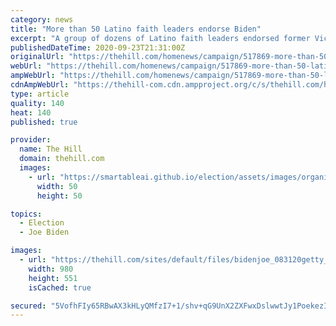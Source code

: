 ```yaml
---
category: news
title: "More than 50 Latino faith leaders endorse Biden"
excerpt: "A group of dozens of Latino faith leaders endorsed former Vice President Joe Biden's (D) campaign in a Medium post Monday."
publishedDateTime: 2020-09-23T21:31:00Z
originalUrl: "https://thehill.com/homenews/campaign/517869-more-than-50-latino-faith-leaders-endorse-biden"
webUrl: "https://thehill.com/homenews/campaign/517869-more-than-50-latino-faith-leaders-endorse-biden"
ampWebUrl: "https://thehill.com/homenews/campaign/517869-more-than-50-latino-faith-leaders-endorse-biden?amp"
cdnAmpWebUrl: "https://thehill-com.cdn.ampproject.org/c/s/thehill.com/homenews/campaign/517869-more-than-50-latino-faith-leaders-endorse-biden?amp"
type: article
quality: 140
heat: 140
published: true

provider:
  name: The Hill
  domain: thehill.com
  images:
    - url: "https://smartableai.github.io/election/assets/images/organizations/thehill.com-50x50.jpg"
      width: 50
      height: 50

topics:
  - Election
  - Joe Biden

images:
  - url: "https://thehill.com/sites/default/files/bidenjoe_083120getty_biden.jpg"
    width: 980
    height: 551
    isCached: true

secured: "5VofhFIy65RBwAX3kHLyQMfzI7+1/shv+qG9UnX2ZXFwxDslwwtJy1PoekezIUK5xXOXkC3DpR6ZCqBH4N5x7KBbiXab6n2aWqfyIsXgtxi4pF5guGFe2Cy86Ou44+/HdlPd0u+dojh7qulEEwjxI75uPdyaBG+eUahmAwDkthXQ/neTPMDpLhh86T4VCTSJR2bh/14O3ZPpqIGAaEb9INpe6Cs4+8BLePfXqh1tSDB3rS8di2Vun9QVVnMFwKtWY3lk/DdCX4VlirgyaFbQij++aK2+Md2lvcX0o3jOeTtcQvyGOi5izLRWmjtIKbw9mRYdg1QMM+d712tPTZrUV+ITom/vdgkrchvBg/GK1I4=;wHe8RdFKyMrBbZcwGUzYfA=="
---
```


